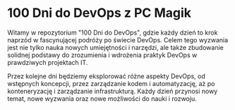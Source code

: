 # 100 Dni do DevOps z PC Magik

Witamy w repozytorium "100 Dni do DevOps", gdzie każdy dzień to krok naprzód w fascynującej podróży po świecie DevOps. Celem tego wyzwania jest nie tylko nauka nowych umiejętności i narzędzi, ale także zbudowanie solidnej podstawy do zrozumienia i wdrożenia praktyk DevOps w prawdziwych projektach IT.

Przez kolejne dni będziemy eksplorować różne aspekty DevOps, od wstępnych koncepcji, przez zarządzanie kodem i automatyzację, aż po konteneryzację i zarządzanie infrastrukturą. Każdy dzień przynosi nowy temat, nowe wyzwania oraz nowe możliwości do nauki i rozwoju.